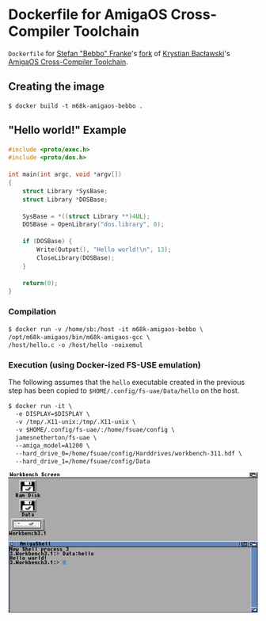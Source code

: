 # Dockerfile for AmigaOS Cross-Compiler Toolchain

`Dockerfile` for [Stefan "Bebbo" Franke](https://github.com/bebbo)'s [fork](https://github.com/bebbo/amigaos-cross-toolchain) of [Krystian Bacławski](https://github.com/cahirwpz)'s [AmigaOS Cross-Compiler Toolchain](https://github.com/cahirwpz/amigaos-cross-toolchain).


## Creating the image

```
$ docker build -t m68k-amigaos-bebbo .
```

## "Hello world!" Example

```c
#include <proto/exec.h>
#include <proto/dos.h>

int main(int argc, void *argv[])
{
	struct Library *SysBase;
	struct Library *DOSBase;

	SysBase = *((struct Library **)4UL);
	DOSBase = OpenLibrary("dos.library", 0);

	if (DOSBase) {
		Write(Output(), "Hello world!\n", 13);
		CloseLibrary(DOSBase);
	}

	return(0);
}
```


### Compilation

```
$ docker run -v /home/sb:/host -it m68k-amigaos-bebbo \
/opt/m68k-amigaos/bin/m68k-amigaos-gcc \
/host/hello.c -o /host/hello -noixemul
```


### Execution (using Docker-ized FS-USE emulation)

The following assumes that the `hello` executable created in the previous step has been copied to `$HOME/.config/fs-uae/Data/hello` on the host.

```
$ docker run -it \
  -e DISPLAY=$DISPLAY \
  -v /tmp/.X11-unix:/tmp/.X11-unix \
  -v $HOME/.config/fs-uae/:/home/fsuae/config \
  jamesnetherton/fs-uae \
  --amiga_model=A1200 \
  --hard_drive_0=/home/fsuae/config/Harddrives/workbench-311.hdf \
  --hard_drive_1=/home/fsuae/config/Data
```

![Screenshot](screenshot.png)

